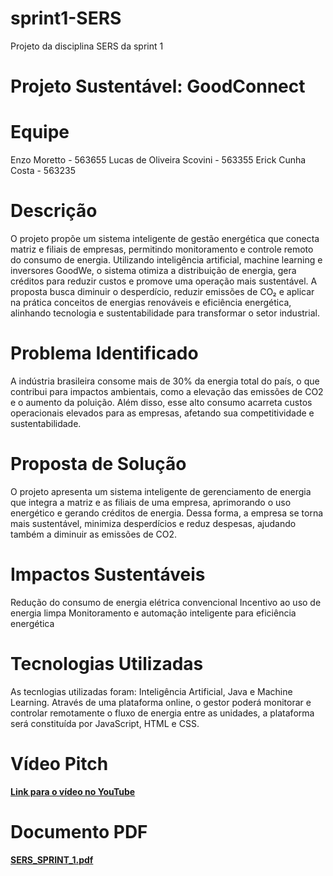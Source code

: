# sprint1-SERS
Projeto da disciplina SERS da sprint 1

#  Projeto Sustentável: GoodConnect

# Equipe

Enzo Moretto - 563655
Lucas de Oliveira Scovini - 563355
Erick Cunha Costa - 563235 


# Descrição

O projeto propõe um sistema inteligente de gestão energética que conecta matriz e filiais de empresas, permitindo monitoramento e controle remoto do consumo de energia. Utilizando inteligência artificial, machine learning e inversores GoodWe, o sistema otimiza a distribuição de energia, gera créditos para reduzir custos e promove uma operação mais sustentável. A proposta busca diminuir o desperdício, reduzir emissões de CO₂ e aplicar na prática conceitos de energias renováveis e eficiência energética, alinhando tecnologia e sustentabilidade para transformar o setor industrial.


# Problema Identificado

A indústria brasileira consome mais de 30% da energia total do país, o que contribui para impactos ambientais, como a elevação das emissões de CO2 e o aumento da poluição. Além disso, esse alto consumo acarreta custos operacionais elevados para as empresas, afetando sua competitividade e sustentabilidade.


# Proposta de Solução

O projeto apresenta um sistema inteligente de gerenciamento de energia que integra a matriz e as filiais de uma empresa, aprimorando o uso energético e gerando créditos de energia. Dessa forma, a empresa se torna mais sustentável, minimiza desperdícios e reduz despesas, ajudando também a diminuir as emissões de CO2.


# Impactos Sustentáveis

Redução do consumo de energia elétrica convencional
Incentivo ao uso de energia limpa
Monitoramento e automação inteligente para eficiência energética

  
# Tecnologias Utilizadas

As tecnlogias utilizadas foram: Inteligência Artificial, Java e Machine Learning. Através de uma plataforma online, o gestor poderá monitorar e controlar remotamente o fluxo de energia entre as unidades, a plataforma será constituída por JavaScript, HTML e CSS.


# Vídeo Pitch

[**Link para o vídeo no YouTube**](https://www.youtube.com/watch?v=8_HSxB78xJ0)  


# Documento PDF

[**SERS_SPRINT_1.pdf**](./SERS_SPRINT_1.pdf)
